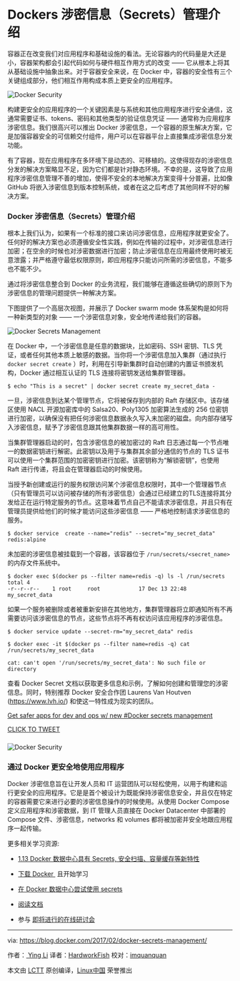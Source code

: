 
Dockers 涉密信息（Secrets）管理介绍
====================================

容器正在改变我们对应用程序和基础设施的看法。无论容器内的代码量是大还是小，容器架构都会引起代码如何与硬件相互作用方式的改变 —— 它从根本上将其从基础设施中抽象出来。对于容器安全来说，在 Docker 中，容器的安全性有三个关键组成部分，他们相互作用构成本质上更安全的应用程序。

 ![Docker Security](https://i2.wp.com/blog.docker.com/wp-content/uploads/e12387a1-ab21-4942-8760-5b1677bc656d-1.jpg?w=1140&ssl=1) 
 
构建更安全的应用程序的一个关键因素是与系统和其他应用程序进行安全通信，这通常需要证书、tokens、密码和其他类型的验证信息凭证 —— 通常称为应用程序涉密信息。我们很高兴可以推出 Docker 涉密信息，一个容器的原生解决方案，它是加强容器安全的可信赖交付组件，用户可以在容器平台上直接集成涉密信息分发功能。

有了容器，现在应用程序在多环境下是动态的、可移植的。这使得现存的涉密信息分发的解决方案略显不足，因为它们都是针对静态环境。不幸的是，这导致了应用程序涉密信息管理不善的增加，使得不安全的本地解决方案变得十分普遍，比如像 GitHub 将嵌入涉密信息到版本控制系统，或者在这之后考虑了其他同样不好的解决方案。

### Docker 涉密信息（Secrets）管理介绍

根本上我们认为，如果有一个标准的接口来访问涉密信息，应用程序就更安全了。任何好的解决方案也必须遵循安全性实践，例如在传输的过程中，对涉密信息进行加密；在空余的时候也对涉密数据进行加密；防止涉密信息在应用最终使用时被无意泄露；并严格遵守最低权限原则，即应用程序只能访问所需的涉密信息，不能多也不能不少。

通过将涉密信息整合到 Docker 的业务流程，我们能够在遵循这些确切的原则下为涉密信息的管理问题提供一种解决方案。

下图提供了一个高层次视图，并展示了 Docker swarm mode 体系架构是如何将一种新类型的对象 —— 一个涉密信息对象，安全地传递给我们的容器。

 ![Docker Secrets Management](https://i0.wp.com/blog.docker.com/wp-content/uploads/b69d2410-9e25-44d8-aa2d-f67b795ff5e3.jpg?w=1140&ssl=1) 

在 Docker 中，一个涉密信息是任意的数据块，比如密码、SSH 密钥、TLS 凭证，或者任何其他本质上敏感的数据。当你将一个涉密信息加入集群（通过执行 `docker secret create` ）时，利用在引导新集群时自动创建的内置证书颁发机构，Docker 通过相互认证的 TLS 连接将密钥发送给集群管理器。

```
$ echo "This is a secret" | docker secret create my_secret_data -
```

一旦，涉密信息到达某个管理节点，它将被保存到内部的 Raft 存储区中。该存储区使用 NACL 开源加密库中的 Salsa20、Poly1305 加密算法生成的 256 位密钥进行加密，以确保没有把任何涉密信息数据永久写入未加密的磁盘。向内部存储写入涉密信息，赋予了涉密信息跟其他集群数据一样的高可用性。

当集群管理器启动的时，包含涉密信息的被加密过的 Raft 日志通过每一个节点唯一的数据密钥进行解密。此密钥以及用于与集群其余部分通信的节点的 TLS 证书可以使用一个集群范围的加密密钥进行加密。该密钥称为“解锁密钥”，也使用 Raft 进行传递，将且会在管理器启动的时候使用。

当授予新创建或运行的服务权限访问某个涉密信息权限时，其中一个管理器节点（只有管理员可以访问被存储的所有涉密信息）会通过已经建立的TLS连接将其分发给正在运行特定服务的节点。这意味着节点自己不能请求涉密信息，并且只有在管理员提供给他们的时候才能访问这些涉密信息 —— 严格地控制请求涉密信息的服务。

```
$ docker service  create --name="redis" --secret="my_secret_data" redis:alpine
```

未加密的涉密信息被挂载到一个容器，该容器位于 `/run/secrets/<secret_name>` 的内存文件系统中。

```
$ docker exec $(docker ps --filter name=redis -q) ls -l /run/secrets
total 4
-r--r--r--    1 root     root            17 Dec 13 22:48 my_secret_data
```

如果一个服务被删除或者被重新安排在其他地方，集群管理器将立即通知所有不再需要访问该涉密信息的节点，这些节点将不再有权访问该应用程序的涉密信息。

```
$ docker service update --secret-rm="my_secret_data" redis

$ docker exec -it $(docker ps --filter name=redis -q) cat /run/secrets/my_secret_data

cat: can't open '/run/secrets/my_secret_data': No such file or directory
```

查看 Docker Secret 文档以获取更多信息和示例，了解如何创建和管理您的涉密信息。同时，特别推荐 Docker 安全合作团 Laurens Van Houtven (https://www.lvh.io/) 和使这一特性成为现实的团队。

[Get safer apps for dev and ops w/ new #Docker secrets management][5]

[CLICK TO TWEET][6]

### 
![Docker Security](https://i2.wp.com/blog.docker.com/wp-content/uploads/Screenshot-2017-02-08-23.30.13.png?resize=1032%2C111&ssl=1)

### 通过 Docker 更安全地使用应用程序 

Docker 涉密信息旨在让开发人员和 IT 运营团队可以轻松使用，以用于构建和运行更安全的应用程序。它是是首个被设计为既能保持涉密信息安全，并且仅在特定的容器需要它来进行必要的涉密信息操作的时候使用。从使用 Docker Compose 定义应用程序和涉密数据，到 IT 管理人员直接在 Docker Datacenter 中部署的 Compose 文件、涉密信息，networks 和 volumes 都将被加密并安全地跟应用程序一起传输。

更多相关学习资源:

*   [1.13 Docker 数据中心具有 Secrets, 安全扫描、容量缓存等新特性][7]

*   [下载 Docker ][8] 且开始学习

*   [在 Docker 数据中心尝试使用 secrets][9]

*   [阅读文档][10]

*   参与 [即将进行的在线研讨会][11]

--------------------------------------------------------------------------------

via: https://blog.docker.com/2017/02/docker-secrets-management/

作者：[ Ying Li][a]
译者：[HardworkFish](https://github.com/HardworkFish)
校对：[imquanquan](https://github.com/imquanquan)

本文由 [LCTT](https://github.com/LCTT/TranslateProject) 原创编译，[Linux中国](https://linux.cn/) 荣誉推出

[a]:https://blog.docker.com/author/yingli/
[1]:http://www.linkedin.com/shareArticle?mini=true&url=http://dockr.ly/2k6gnOB&title=Introducing%20Docker%20Secrets%20Management&summary=Containers%20are%20changing%20how%20we%20view%20apps%20and%20infrastructure.%20Whether%20the%20code%20inside%20containers%20is%20big%20or%20small,%20container%20architecture%20introduces%20a%20change%20to%20how%20that%20code%20behaves%20with%20hardware%20-%20it%20fundamentally%20abstracts%20it%20from%20the%20infrastructure.%20Docker%20believes%20that%20there%20are%20three%20key%20components%20to%20container%20security%20and%20...
[2]:http://www.reddit.com/submit?url=http://dockr.ly/2k6gnOB&title=Introducing%20Docker%20Secrets%20Management
[3]:https://plus.google.com/share?url=http://dockr.ly/2k6gnOB
[4]:http://news.ycombinator.com/submitlink?u=http://dockr.ly/2k6gnOB&t=Introducing%20Docker%20Secrets%20Management
[5]:https://twitter.com/share?text=Get+safer+apps+for+dev+and+ops+w%2F+new+%23Docker+secrets+management+&via=docker&related=docker&url=http://dockr.ly/2k6gnOB
[6]:https://twitter.com/share?text=Get+safer+apps+for+dev+and+ops+w%2F+new+%23Docker+secrets+management+&via=docker&related=docker&url=http://dockr.ly/2k6gnOB
[7]:http://dockr.ly/AppSecurity
[8]:https://www.docker.com/getdocker
[9]:http://www.docker.com/trial
[10]:https://docs.docker.com/engine/swarm/secrets/
[11]:http://www.docker.com/webinars
[12]:https://blog.docker.com/author/yingli/
[13]:https://blog.docker.com/tag/container-security/
[14]:https://blog.docker.com/tag/docker-security/
[15]:https://blog.docker.com/tag/secrets-management/
[16]:https://blog.docker.com/tag/security/
[17]:https://docs.docker.com/engine/swarm/how-swarm-mode-works/pki/
[18]:https://docs.docker.com/engine/swarm/secrets/
[19]:https://lvh.io%29/
